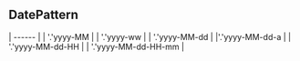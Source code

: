 
## DatePattern
| ------ |
| '.'yyyy-MM |
| '.'yyyy-ww |
| '.'yyyy-MM-dd |
|'.'yyyy-MM-dd-a |
| '.'yyyy-MM-dd-HH |
| '.'yyyy-MM-dd-HH-mm |
